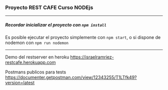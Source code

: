 ### Proyecto REST CAFE Curso NODEjs

***

##### Recordar inicializar el proyecto con ``npm install``

Es posible ejecutar el proyecto simplemente con ``npm start``, o si dispone de nodemon con ``npm run nodemon``

***

Demo del restserver en heroku
https://israelramriez-restcafe.herokuapp.com

Postmans publicos para tests
https://documenter.getpostman.com/view/12343255/T1LTfk49?version=latest
